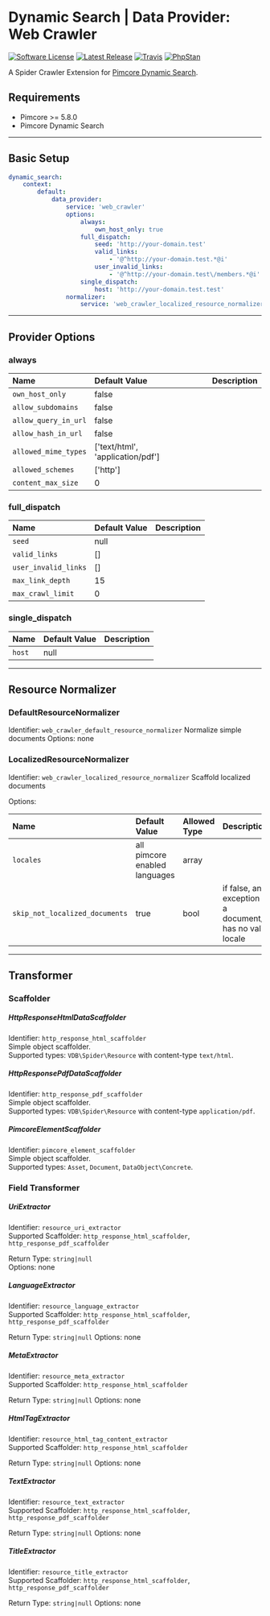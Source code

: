 # Dynamic Search | Data Provider: Web Crawler

[![Software License](https://img.shields.io/badge/license-GPLv3-brightgreen.svg?style=flat-square)](LICENSE.md)
[![Latest Release](https://img.shields.io/packagist/v/dachcom-digital/dynamic-search-data-provider-crawler.svg?style=flat-square)](https://packagist.org/packages/dachcom-digital/dynamic-search-data-provider-crawler)
[![Travis](https://img.shields.io/travis/com/dachcom-digital/pimcore-dynamic-search-data-provider-crawler/master.svg?style=flat-square)](https://travis-ci.com/dachcom-digital/pimcore-dynamic-search-data-provider-crawler)
[![PhpStan](https://img.shields.io/badge/PHPStan-level%202-brightgreen.svg?style=flat-square)](#)

A Spider Crawler Extension for [Pimcore Dynamic Search](https://github.com/dachcom-digital/pimcore-dynamic-search).


## Requirements
- Pimcore >= 5.8.0
- Pimcore Dynamic Search

***

## Basic Setup

```yaml
dynamic_search:
    context:
        default:
            data_provider:
                service: 'web_crawler'
                options:
                    always:
                        own_host_only: true
                    full_dispatch:
                        seed: 'http://your-domain.test'
                        valid_links:
                            - '@^http://your-domain.test.*@i'
                        user_invalid_links:
                            - '@^http://your-domain.test\/members.*@i'
                    single_dispatch:
                        host: 'http://your-domain.test.test'
                normalizer:
                    service: 'web_crawler_localized_resource_normalizer'
```

***

## Provider Options

### always

| Name                                 | Default Value                      | Description |
|:-------------------------------------|:-----------------------------------|:------------|
|`own_host_only`                       | false                              |             |
|`allow_subdomains`                    | false                              |             |
|`allow_query_in_url`                  | false                              |             |
|`allow_hash_in_url`                   | false                              |             |
|`allowed_mime_types`                  | ['text/html', 'application/pdf']   |             |
|`allowed_schemes`                     | ['http']                           |             |
|`content_max_size`                    | 0                                  |             |

### full_dispatch

| Name                                 | Default Value | Description |
|:-------------------------------------|:--------------|:------------|
|`seed`                                | null          |             |
|`valid_links`                         | []            |             |
|`user_invalid_links`                  | []            |             |
|`max_link_depth`                      | 15            |             |
|`max_crawl_limit`                     | 0             |             |

### single_dispatch

| Name                                 | Default Value | Description |
|:-------------------------------------|:--------------|:------------|
|`host`                                | null          |             |

***

## Resource Normalizer

### DefaultResourceNormalizer
Identifier: `web_crawler_default_resource_normalizer`
Normalize simple documents
Options: none

### LocalizedResourceNormalizer
Identifier: `web_crawler_localized_resource_normalizer`
Scaffold localized documents

Options:

| Name                          | Default Value                           | Allowed Type    | Description |
|:------------------------------|:----------------------------------------|:----------------|:------------|
|`locales`                      | all pimcore enabled languages           | array           |             |
|`skip_not_localized_documents` | true                                    | bool            | if false, an exception rises if a document/object has no valid locale |

***

## Transformer

### Scaffolder

##### HttpResponseHtmlDataScaffolder
Identifier: `http_response_html_scaffolder`   
Simple object scaffolder.   
Supported types: `VDB\Spider\Resource` with content-type `text/html`.

##### HttpResponsePdfDataScaffolder
Identifier: `http_response_pdf_scaffolder`   
Simple object scaffolder.   
Supported types: `VDB\Spider\Resource` with content-type `application/pdf`.

##### PimcoreElementScaffolder
Identifier: `pimcore_element_scaffolder`   
Simple object scaffolder.   
Supported types: `Asset`, `Document`, `DataObject\Concrete`.

### Field Transformer

##### UriExtractor
Identifier: `resource_uri_extractor`   
Supported Scaffolder: `http_response_html_scaffolder`, `http_response_pdf_scaffolder`

Return Type: `string|null`   
Options: none

##### LanguageExtractor
Identifier: `resource_language_extractor`   
Supported Scaffolder: `http_response_html_scaffolder`, `http_response_pdf_scaffolder`

Return Type: `string|null`
Options: none

##### MetaExtractor
Identifier: `resource_meta_extractor`   
Supported Scaffolder: `http_response_html_scaffolder`

Return Type: `string|null`
Options: none

##### HtmlTagExtractor
Identifier: `resource_html_tag_content_extractor`   
Supported Scaffolder: `http_response_html_scaffolder`

Return Type: `string|null`
Options: none

##### TextExtractor
Identifier: `resource_text_extractor`   
Supported Scaffolder: `http_response_html_scaffolder`, `http_response_pdf_scaffolder`

Return Type: `string|null`
Options: none

##### TitleExtractor
Identifier: `resource_title_extractor`   
Supported Scaffolder: `http_response_html_scaffolder`, `http_response_pdf_scaffolder`

Return Type: `string|null`
Options: none